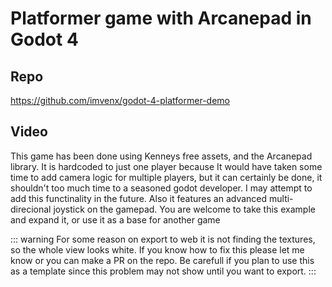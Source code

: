 # Platformer game with Arcanepad in Godot 4

## Repo
https://github.com/imvenx/godot-4-platformer-demo

## Video 
<YoutubeEmbed video-id="KR4wwnkcwDQ" />


This game has been done using Kenneys free assets, and the Arcanepad library. It is hardcoded to just one player because It would have taken some time to add camera logic for multiple players, but it can certainly be done, it shouldn't too much time to a seasoned godot developer. I may attempt to add this functinality in the future. Also it features an advanced multi-direcional joystick on the gamepad. You are welcome to take this example and expand it, or use it as a base for another game

::: warning
For some reason on export to web it is not finding the textures, so the whole view looks white. If you know how to fix this please let me know or you can make a PR on the repo. Be carefull if you plan to use this as a template since this problem may not show until you want to export.
:::
